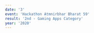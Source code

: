```yaml
---
date: '3'
event: 'Hackathon Atmnirbhar Bharat 59'
result: '2nd - Gaming Apps Category'
year: '2020'
---
```

